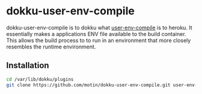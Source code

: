 dokku-user-env-compile
=====================
dokku-user-env-compile is to dokku what [user-env-compile](https://devcenter.heroku.com/articles/labs-user-env-compile) is to heroku. It essentially makes a applications ENV file available to the build container. This allows the build process to to run in an environment that more closely resembles the runtime environment.

## Installation

```sh
cd /var/lib/dokku/plugins
git clone https://github.com/motin/dokku-user-env-compile.git user-env-compile
```
